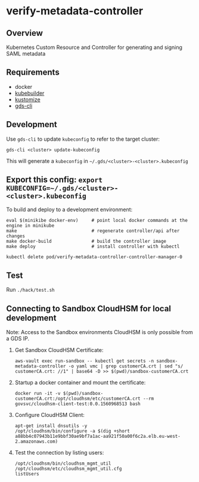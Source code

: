# verify-metadata-controller

## Overview

Kubernetes Custom Resource and Controller for generating and signing SAML metadata

## Requirements

- docker
- [kubebuilder](https://book.kubebuilder.io/quick-start.html#installation)
- [kustomize](https://github.com/kubernetes-sigs/kustomize/blob/master/docs/INSTALL.md)
- [gds-cli](https://github.com/alphagov/gds-cli)

## Development

Use `gds-cli` to update `kubeconfig` to refer to the target cluster:    

`gds-cli <cluster> update-kubeconfig`

This will generate a `kubeconfig` in `~/.gds/<cluster>-<cluster>.kubeconfig`

Export this config:
`export KUBECONFIG=~/.gds/<cluster>-<cluster>.kubeconfig`
---
To build and deploy to a development environment:

```
eval $(minikibe docker-env)     # point local docker commands at the engine in minikube 
make                            # regenerate controller/api after changes
make docker-build               # build the controller image
make deploy                     # install controller with kubectl 
```

```
kubectl delete pod/verify-metadata-controller-controller-manager-0
```

## Test

Run `./hack/test.sh`

## Connecting to Sandbox CloudHSM for local development

Note: Access to the Sandbox environments CloudHSM is only possible from a GDS IP.

1. Get Sandbox CloudHSM Certificate:
    ```
    aws-vault exec run-sandbox -- kubectl get secrets -n sandbox-metadata-controller -o yaml vmc | grep customerCA.crt | sed "s/  customerCA.crt: //1" | base64 -D >> $(pwd)/sandbox-customerCA.crt
    ```
1. Startup a docker container and mount the certificate:
    ```
    docker run -it -v $(pwd)/sandbox-customerCA.crt:/opt/cloudhsm/etc/customerCA.crt --rm govsvc/cloudhsm-client-test:0.0.1560968513 bash
    ```
1. Configure CloudHSM Client:
    ```
    apt-get install dnsutils -y
    /opt/cloudhsm/bin/configure -a $(dig +short a88bb4c07943b11e9bbf30ae9bf7a1ac-aa921f50a00f6c2a.elb.eu-west-2.amazonaws.com)
    ```
1. Test the connection by listing users:
    ```
    /opt/cloudhsm/bin/cloudhsm_mgmt_util /opt/cloudhsm/etc/cloudhsm_mgmt_util.cfg
    listUsers
    ```
